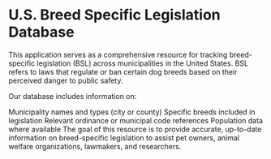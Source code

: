 # U.S. Breed Specific Legislation Database

This application serves as a comprehensive resource for tracking breed-specific legislation (BSL) across municipalities in the United States. BSL refers to laws that regulate or ban certain dog breeds based on their perceived danger to public safety.

Our database includes information on:

Municipality names and types (city or county)
Specific breeds included in legislation
Relevant ordinance or municipal code references
Population data where available
The goal of this resource is to provide accurate, up-to-date information on breed-specific legislation to assist pet owners, animal welfare organizations, lawmakers, and researchers.

